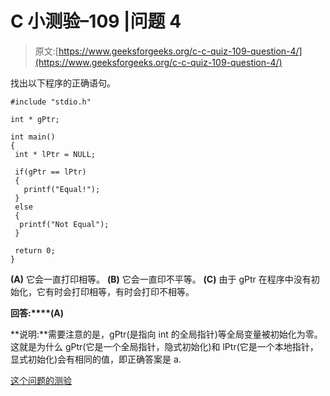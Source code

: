# C 小测验–109 |问题 4

> 原文:[https://www.geeksforgeeks.org/c-c-quiz-109-question-4/](https://www.geeksforgeeks.org/c-c-quiz-109-question-4/)

找出以下程序的正确语句。

```
#include "stdio.h"

int * gPtr;

int main()
{
 int * lPtr = NULL;

 if(gPtr == lPtr)
 {
   printf("Equal!");
 }
 else
 {
  printf("Not Equal");
 }

 return 0;
}
```

**(A)** 它会一直打印相等。
**(B)** 它会一直印不平等。
**(C)** 由于 gPtr 在程序中没有初始化，它有时会打印相等，有时会打印不相等。

**回答:****(A)**

**说明:**需要注意的是，gPtr(是指向 int 的全局指针)等全局变量被初始化为零。这就是为什么 gPtr(它是一个全局指针，隐式初始化)和 lPtr(它是一个本地指针，显式初始化)会有相同的值，即正确答案是 a.

[这个问题的测验](https://www.geeksforgeeks.org/c-quiz-109-gq/)